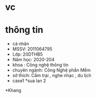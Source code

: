 # vc 
# thông tin
* cá nhân
* MSSV: 2011064795
* Lớp: 20DTHB5
* Năm học: 2020-204
* khoa : Công nghệ thông tin
* chuyên ngành: Công Nghệ phần Mềm
* sở thích: Cắm trại , nghe nhạc , du lịch
* case1
*sua lan 2

*Khang

